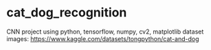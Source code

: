 # cat_dog_recognition
CNN project using python, tensorflow, numpy, cv2, 
matplotlib dataset images: https://www.kaggle.com/datasets/tongpython/cat-and-dog
